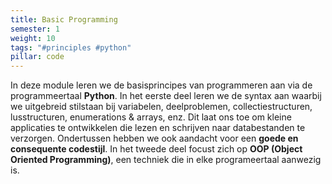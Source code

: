 ```yaml
---
title: Basic Programming
semester: 1
weight: 10
tags: "#principles #python"
pillar: code
---
```


In deze module leren we de basisprincipes van programmeren aan via de programmeertaal **Python**. In het eerste deel leren we de syntax aan waarbij we uitgebreid stilstaan bij variabelen, deelproblemen, collectiestructuren, lusstructuren, enumerations & arrays, enz. Dit laat ons toe om kleine applicaties te ontwikkelen die lezen en schrijven naar databestanden te verzorgen. Ondertussen hebben we ook aandacht voor een **goede en consequente codestijl**. In het tweede deel focust zich op **OOP (Object Oriented Programming)**, een techniek die in elke programeertaal aanwezig is.